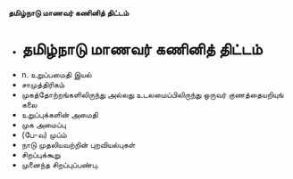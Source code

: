 **தமிழ்நாடு மாணவர் கணினித் திட்டம்**
- # தமிழ்நாடு மாணவர் கணினித் திட்டம்
- n. உறுப்பமைதி இயல்
- சாமுத்திரிகம்
- முகத்தோற்றங்களிலிருந்து அல்லது உடலமைப்பிலிருந்து ஒருவர் குணத்தையறியுங் கலை
- உறுப்புக்களின் அமைதி
- முக அமைப்பு
- (பே-வ) முப்ம்
- நாடு முதலியவற்றின் புறவியல்புகள்
- சிறப்புக்கூறு
- முனைந்த சிறப்புப்பண்பு.

